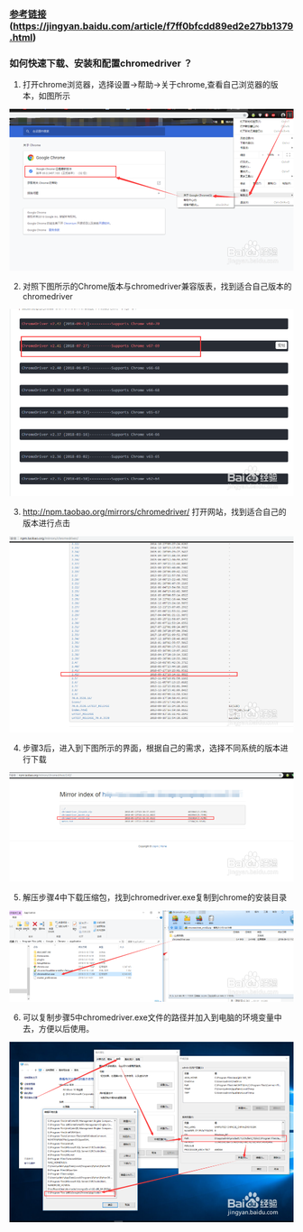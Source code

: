 ### [参考链接](https://jingyan.baidu.com/article/f7ff0bfcdd89ed2e27bb1379.html) (https://jingyan.baidu.com/article/f7ff0bfcdd89ed2e27bb1379.html)
### 如何快速下载、安装和配置chromedriver ？

1. 打开chrome浏览器，选择设置->帮助->关于chrome,查看自己浏览器的版本，如图所示  

![step01.png](./images/step01.png)

2. 对照下图所示的Chrome版本与chromedriver兼容版表，找到适合自己版本的chromedriver  

![step02.png](./images/step02.png)

3. http://npm.taobao.org/mirrors/chromedriver/ 打开网站，找到适合自己的版本进行点击  

![step03.png](./images/step03.png)

4. 步骤3后，进入到下图所示的界面，根据自己的需求，选择不同系统的版本进行下载  

![step04.png](./images/step04.png)

5. 解压步骤4中下载压缩包，找到chromedriver.exe复制到chrome的安装目录

![step05.png](./images/step05.png)

6. 可以复制步骤5中chromedriver.exe文件的路径并加入到电脑的环境变量中去，方便以后使用。  

![step06.png](./images/step06.png)
